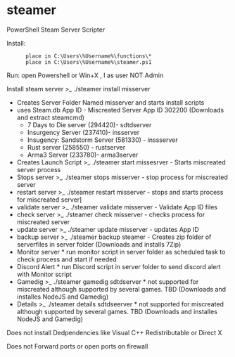 # steamer
PowerShell Steam Server Scripter


Install:  
          
          place in C:\Users\%Username%\functions\*
          place in C:\Users\%Username%\steamer.ps1

Run: open Powershell or Win+X , I
as user NOT Admin


Install steam server >_ ./steamer install misserver
 - Creates Server Folder Named misserver and starts install scripts
 - uses Steam.db App ID - Miscreated Server App ID 302200 (Downloads and extract steamcmd)
   * 7 Days to Die server (294420)- sdtdserver  
   * Insurgency Server (237410)- insserver
   * Insugency: Sandstorm Server (581330) - inssserver
   * Rust server (258550) -  rustserver
   * Arma3 Server (233780)-  arma3server
 - Creates Launch Script  >_ ./steamer start missesrver  - Starts miscreated server process
 - Stops server >_ ./steamer stops misserver - stop process for miscreated server
 - restart server >_ ./steamer restart misserver - stops and starts process for miscreated server]
 - validate server >_ ./steamer validate misserver - Validate App ID files
 - check server >_ ./steamer check misserver - checks process for miscreated server
 - update server >_ ./steamer update misserver - updates App ID
 - backup server >_ ./steamer backup steamer - Creates zip folder of serverfiles in server folder (Downloads and installs 7Zip)
 - Monitor server * run monitor script in server folder as scheduled task to check process and start if needed
 - Discord Alert * run Discord script in server folder to send discord alert with Monitor script
 - Gamedig >_ ./steamer gamedig sdtdserver * not supported for miscreated although supported by several games. TBD (Downloads and installes NodeJS and Gamedig)
 - Details >_ ./steamer details sdtdseerver * not supported for miscreated although supported by several games. TBD (Downloads and installes NodeJS and Gamedig)
 
 Does not install Dedpendencies like Visual C++ Redistributable or Direct X
 
 Does not Forward ports or open ports on firewall
